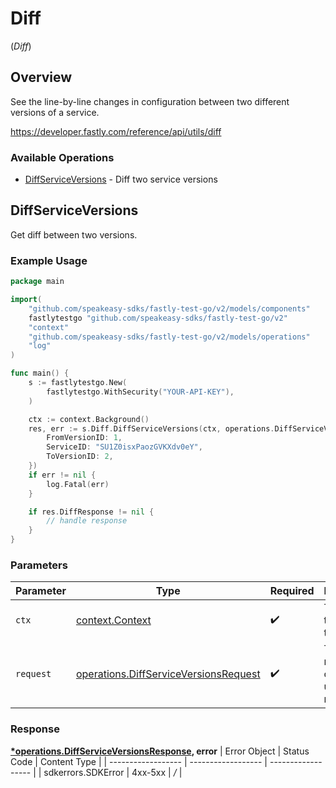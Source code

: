 # Diff
(*Diff*)

## Overview

See the line-by-line changes in configuration between two different versions of a service.

<https://developer.fastly.com/reference/api/utils/diff>
### Available Operations

* [DiffServiceVersions](#diffserviceversions) - Diff two service versions

## DiffServiceVersions

Get diff between two versions.

### Example Usage

```go
package main

import(
	"github.com/speakeasy-sdks/fastly-test-go/v2/models/components"
	fastlytestgo "github.com/speakeasy-sdks/fastly-test-go/v2"
	"context"
	"github.com/speakeasy-sdks/fastly-test-go/v2/models/operations"
	"log"
)

func main() {
    s := fastlytestgo.New(
        fastlytestgo.WithSecurity("YOUR-API-KEY"),
    )

    ctx := context.Background()
    res, err := s.Diff.DiffServiceVersions(ctx, operations.DiffServiceVersionsRequest{
        FromVersionID: 1,
        ServiceID: "SU1Z0isxPaozGVKXdv0eY",
        ToVersionID: 2,
    })
    if err != nil {
        log.Fatal(err)
    }

    if res.DiffResponse != nil {
        // handle response
    }
}
```

### Parameters

| Parameter                                                                                      | Type                                                                                           | Required                                                                                       | Description                                                                                    |
| ---------------------------------------------------------------------------------------------- | ---------------------------------------------------------------------------------------------- | ---------------------------------------------------------------------------------------------- | ---------------------------------------------------------------------------------------------- |
| `ctx`                                                                                          | [context.Context](https://pkg.go.dev/context#Context)                                          | :heavy_check_mark:                                                                             | The context to use for the request.                                                            |
| `request`                                                                                      | [operations.DiffServiceVersionsRequest](../../models/operations/diffserviceversionsrequest.md) | :heavy_check_mark:                                                                             | The request object to use for the request.                                                     |


### Response

**[*operations.DiffServiceVersionsResponse](../../models/operations/diffserviceversionsresponse.md), error**
| Error Object       | Status Code        | Content Type       |
| ------------------ | ------------------ | ------------------ |
| sdkerrors.SDKError | 4xx-5xx            | */*                |
